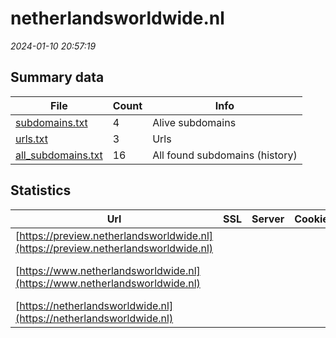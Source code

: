 # netherlandsworldwide.nl
*2024-01-10 20:57:19*
## Summary data
| File       | Count | Info |
|------------|-------|------|
|[subdomains.txt](/data/netherlandsworldwide.nl/subdomains.txt)|4|Alive subdomains|
|[urls.txt](/data/netherlandsworldwide.nl/urls.txt)|3|Urls|
|[all_subdomains.txt](/data/netherlandsworldwide.nl/all_subdomains.txt)|16|All found subdomains (history)|
## Statistics
| Url | SSL | Server | Cookie | HSTS | CSP | XFO | XXP | RP | Tech |Title |
|------------|-------|------|------|------|------|------|------|------|------|------|
|[https://preview.netherlandsworldwide.nl](https://preview.netherlandsworldwide.nl)| || |:white_check_mark: | | | | :white_check_mark: |HSTS||
|[https://www.netherlandsworldwide.nl](https://www.netherlandsworldwide.nl)| || |:white_check_mark: | :white_check_mark:| :white_check_mark: | | :white_check_mark: |Bloomreach HSTS HTTP/3|Home | Netherlan...|
|[https://netherlandsworldwide.nl](https://netherlandsworldwide.nl)| || |:white_check_mark: | :white_check_mark:| :white_check_mark: | | :white_check_mark: |HSTS HTTP/3||